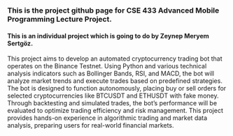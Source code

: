 ### This is the project github page for CSE 433 Advanced Mobile Programming Lecture Project.
#### This is an individual project which is going to do by Zeynep Meryem Sertgöz.

This project aims to develop an automated cryptocurrency trading bot that operates on the Binance Testnet. Using Python and various technical analysis indicators such as Bollinger Bands, RSI, and MACD, the bot will analyze market trends and execute trades based on predefined strategies. The bot is designed to function autonomously, placing buy or sell orders for selected cryptocurrencies like BTCUSDT and ETHUSDT with fake money. Through backtesting and simulated trades, the bot’s performance will be evaluated to optimize trading efficiency and risk management. This project provides hands-on experience in algorithmic trading and market data analysis, preparing users for real-world financial markets.
